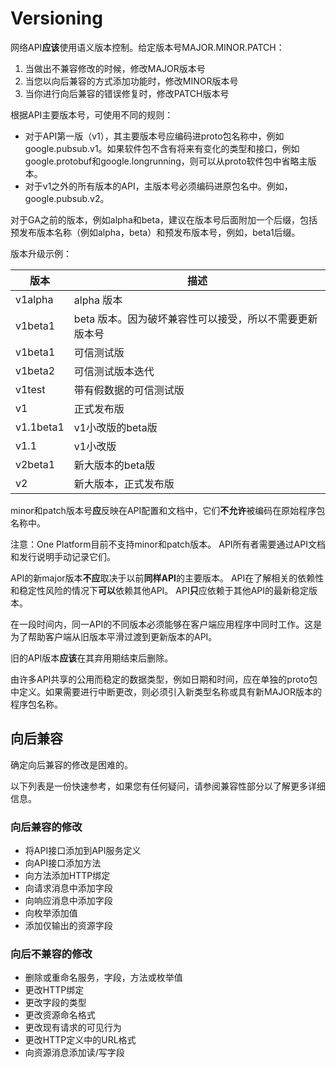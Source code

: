 # Versioning

网络API**应该**使用语义版本控制。给定版本号MAJOR.MINOR.PATCH：

1. 当做出不兼容修改的时候，修改MAJOR版本号
2. 当您以向后兼容的方式添加功能时，修改MINOR版本号
3. 当你进行向后兼容的错误修复时，修改PATCH版本号

根据API主要版本号，可使用不同的规则：

* 对于API第一版（v1），其主要版本号应编码进proto包名称中，例如google.pubsub.v1。如果软件包不含有将来有变化的类型和接口，例如google.protobuf和google.longrunning，则可以从proto软件包中省略主版本。
* 对于v1之外的所有版本的API，主版本号必须编码进原包名中。例如，google.pubsub.v2。

对于GA之前的版本，例如alpha和beta，建议在版本号后面附加一个后缀，包括预发布版本名称（例如alpha，beta）和预发布版本号，例如，beta1后缀。

版本升级示例：

版本 | 描述
---|---
v1alpha|	alpha 版本
v1beta1	|beta 版本。因为破坏兼容性可以接受，所以不需要更新版本号
v1beta1|	可信测试版
v1beta2|	可信测试版本迭代
v1test|	带有假数据的可信测试版
v1|	正式发布版
v1.1beta1|	v1小改版的beta版
v1.1|	v1小改版
v2beta1|	新大版本的beta版
v2|	新大版本，正式发布版

minor和patch版本号**应**反映在API配置和文档中，它们**不允许**被编码在原始程序包名称中。

注意：One Platform目前不支持minor和patch版本。 API所有者需要通过API文档和发行说明手动记录它们。

API的新major版本**不应**取决于以前**同样API**的主要版本。 API在了解相关的依赖性和稳定性风险的情况下**可以**依赖其他API。 API**只**应依赖于其他API的最新稳定版本。

在一段时间内，同一API的不同版本必须能够在客户端应用程序中同时工作。这是为了帮助客户端从旧版本平滑过渡到更新版本的API。

旧的API版本**应该**在其弃用期结束后删除。

由许多API共享的公用而稳定的数据类型，例如日期和时间，应在单独的proto包中定义。如果需要进行中断更改，则必须引入新类型名称或具有新MAJOR版本的程序包名称。

## 向后兼容

确定向后兼容的修改是困难的。

以下列表是一份快速参考，如果您有任何疑问，请参阅兼容性部分以了解更多详细信息。

### 向后兼容的修改

* 将API接口添加到API服务定义
* 向API接口添加方法
* 向方法添加HTTP绑定
* 向请求消息中添加字段
* 向响应消息中添加字段
* 向枚举添加值
* 添加仅输出的资源字段

### 向后不兼容的修改

* 删除或重命名服务，字段，方法或枚举值
* 更改HTTP绑定
* 更改字段的类型
* 更改资源命名格式
* 更改现有请求的可见行为
* 更改HTTP定义中的URL格式
* 向资源消息添加读/写字段


